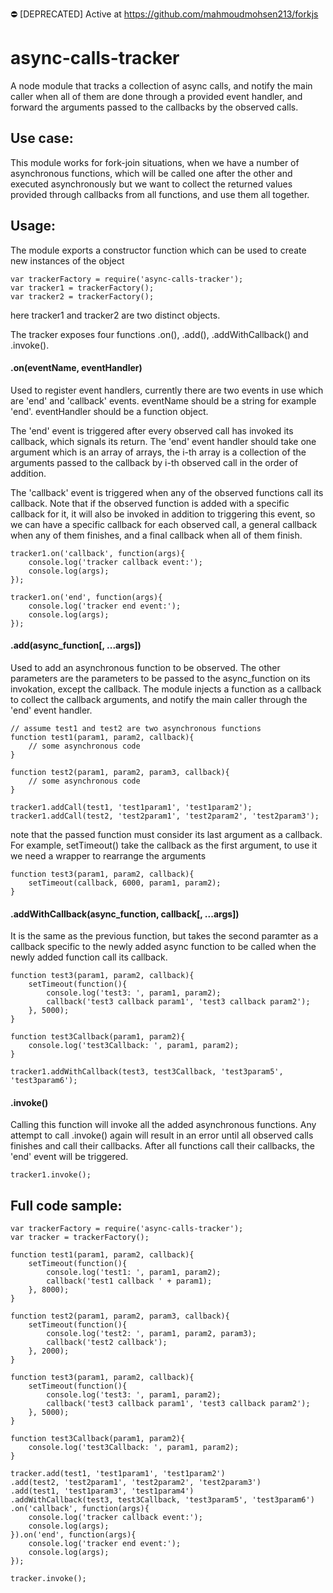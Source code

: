 :no_entry: [DEPRECATED] Active at https://github.com/mahmoudmohsen213/forkjs

# async-calls-tracker
A node module that tracks a collection of async calls, and notify the main caller when all of them are done through a provided event handler, and forward the arguments passed to the callbacks by the observed calls.

## Use case:
This module works for fork-join situations, when we have a number of asynchronous functions, which will be called one after the other and executed asynchronously but we want to collect the returned values provided through callbacks from all functions, and use them all together.

## Usage:
The module exports a constructor function which can be used to create new instances of the object
```
var trackerFactory = require('async-calls-tracker');
var tracker1 = trackerFactory();
var tracker2 = trackerFactory();
```
here tracker1 and tracker2 are two distinct objects.

The tracker exposes four functions .on(), .add(), .addWithCallback() and .invoke().

#### .on(eventName, eventHandler)
Used to register event handlers, currently there are two events in use which are 'end' and 'callback' events. eventName should be a string for example 'end'. eventHandler should be a function object.

The 'end' event is triggered after every observed call has invoked its callback, which signals its return. The 'end' event handler should take one argument which is an array of arrays, the i-th array is a collection of the arguments passed to the callback by i-th observed call in the order of addition.

The 'callback' event is triggered when any of the observed functions call its callback. Note that if the observed function is added with a specific callback for it, it will also be invoked in addition to triggering this event, so we can have a specific callback for each observed call, a general callback when any of them finishes, and a final callback when all of them finish.
```
tracker1.on('callback', function(args){
	console.log('tracker callback event:');
	console.log(args);
});

tracker1.on('end', function(args){
	console.log('tracker end event:');
	console.log(args);
});
```
#### .add(async_function[, ...args])
Used to add an asynchronous function to be observed. The other parameters are the parameters to be passed to the async_function on its invokation, except the callback. The module injects a function as a callback to collect the callback arguments, and notify the main caller through the 'end' event handler.
```
// assume test1 and test2 are two asynchronous functions
function test1(param1, param2, callback){
	// some asynchronous code
}

function test2(param1, param2, param3, callback){
	// some asynchronous code
}

tracker1.addCall(test1, 'test1param1', 'test1param2');
tracker1.addCall(test2, 'test2param1', 'test2param2', 'test2param3');
```
note that the passed function must consider its last argument as a callback. For example, setTimeout() take the callback as the first argument, to use it we need a wrapper to rearrange the arguments
```
function test3(param1, param2, callback){
	setTimeout(callback, 6000, param1, param2);
}
```
#### .addWithCallback(async_function, callback[, ...args])
It is the same as the previous function, but takes the second paramter as a callback specific to the newly added async function to be called when the newly added function call its callback.
```
function test3(param1, param2, callback){
    setTimeout(function(){
        console.log('test3: ', param1, param2);
        callback('test3 callback param1', 'test3 callback param2');
    }, 5000);
}

function test3Callback(param1, param2){
    console.log('test3Callback: ', param1, param2);
}

tracker1.addWithCallback(test3, test3Callback, 'test3param5', 'test3param6');
```
#### .invoke()
Calling this function will invoke all the added asynchronous functions. Any attempt to call .invoke() again will result in an error until all observed calls finishes and call their callbacks. After all functions call their callbacks, the 'end' event will be triggered.
```
tracker1.invoke();
```
## Full code sample:
```
var trackerFactory = require('async-calls-tracker');
var tracker = trackerFactory();

function test1(param1, param2, callback){
    setTimeout(function(){
        console.log('test1: ', param1, param2);
        callback('test1 callback ' + param1);
    }, 8000);
}
 
function test2(param1, param2, param3, callback){
    setTimeout(function(){
        console.log('test2: ', param1, param2, param3);
        callback('test2 callback');
    }, 2000);
}

function test3(param1, param2, callback){
    setTimeout(function(){
        console.log('test3: ', param1, param2);
        callback('test3 callback param1', 'test3 callback param2');
    }, 5000);
}

function test3Callback(param1, param2){
    console.log('test3Callback: ', param1, param2);
}

tracker.add(test1, 'test1param1', 'test1param2')
.add(test2, 'test2param1', 'test2param2', 'test2param3')
.add(test1, 'test1param3', 'test1param4')
.addWithCallback(test3, test3Callback, 'test3param5', 'test3param6')
.on('callback', function(args){
	console.log('tracker callback event:');
	console.log(args);
}).on('end', function(args){
	console.log('tracker end event:');
    console.log(args);
});
 
tracker.invoke();
```
